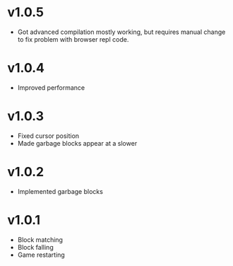 v1.0.5
======
* Got advanced compilation mostly working, but requires manual change
  to fix problem with browser repl code.

v1.0.4
======
* Improved performance

v1.0.3
======
* Fixed cursor position
* Made garbage blocks appear at a slower 

v1.0.2
======
* Implemented garbage blocks

v1.0.1
======
* Block matching
* Block falling
* Game restarting
